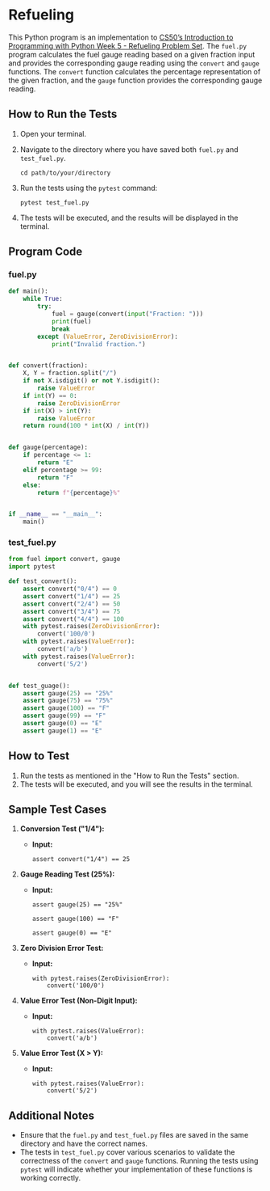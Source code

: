 # Refueling

This Python program is an implementation to [CS50’s Introduction to Programming with Python Week 5 - Refueling Problem Set](https://cs50.harvard.edu/python/2022/psets/5/test_fuel/). The `fuel.py` program calculates the fuel gauge reading based on a given fraction input and provides the corresponding gauge reading using the `convert` and `gauge` functions. The `convert` function calculates the percentage representation of the given fraction, and the `gauge` function provides the corresponding gauge reading.

## How to Run the Tests

1. Open your terminal.
2. Navigate to the directory where you have saved both `fuel.py` and `test_fuel.py`.

   ```
   cd path/to/your/directory
   ```

3. Run the tests using the `pytest` command:

   ```
   pytest test_fuel.py
   ```

4. The tests will be executed, and the results will be displayed in the terminal.

## Program Code

### fuel.py

```python
def main():
    while True:
        try:
            fuel = gauge(convert(input("Fraction: ")))
            print(fuel)
            break
        except (ValueError, ZeroDivisionError):
            print("Invalid fraction.")


def convert(fraction):
    X, Y = fraction.split("/")
    if not X.isdigit() or not Y.isdigit():
        raise ValueError
    if int(Y) == 0:
        raise ZeroDivisionError
    if int(X) > int(Y):
        raise ValueError
    return round(100 * int(X) / int(Y))


def gauge(percentage):
    if percentage <= 1:
        return "E"
    elif percentage >= 99:
        return "F"
    else:
        return f"{percentage}%"


if __name__ == "__main__":
    main()
```

### test_fuel.py

```python
from fuel import convert, gauge
import pytest

def test_convert():
    assert convert("0/4") == 0
    assert convert("1/4") == 25
    assert convert("2/4") == 50
    assert convert("3/4") == 75
    assert convert("4/4") == 100
    with pytest.raises(ZeroDivisionError):
        convert('100/0')
    with pytest.raises(ValueError):
        convert('a/b')
    with pytest.raises(ValueError):
        convert('5/2')


def test_guage():
    assert gauge(25) == "25%"
    assert gauge(75) == "75%"
    assert gauge(100) == "F"
    assert gauge(99) == "F"
    assert gauge(0) == "E"
    assert gauge(1) == "E"
```

## How to Test

1. Run the tests as mentioned in the "How to Run the Tests" section.
2. The tests will be executed, and you will see the results in the terminal.

## Sample Test Cases

1. **Conversion Test ("1/4"):**
   - **Input:**
     ```
     assert convert("1/4") == 25
     ```

2. **Gauge Reading Test (25%):**
   - **Input:**
     ```
     assert gauge(25) == "25%"
     ```
     ```
     assert gauge(100) == "F"
     ```
     ```
     assert gauge(0) == "E"
     ```

3. **Zero Division Error Test:**
   - **Input:**
     ```
     with pytest.raises(ZeroDivisionError):
         convert('100/0')
     ```

4. **Value Error Test (Non-Digit Input):**
   - **Input:**
     ```
     with pytest.raises(ValueError):
         convert('a/b')
     ```

5. **Value Error Test (X > Y):**
   - **Input:**
     ```
     with pytest.raises(ValueError):
         convert('5/2')
     ```

## Additional Notes

- Ensure that the `fuel.py` and `test_fuel.py` files are saved in the same directory and have the correct names.
- The tests in `test_fuel.py` cover various scenarios to validate the correctness of the `convert` and `gauge` functions. Running the tests using `pytest` will indicate whether your implementation of these functions is working correctly.